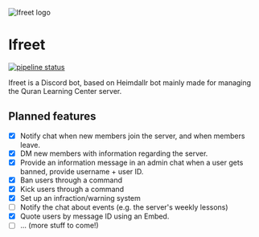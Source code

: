![Ifreet logo](github.com/Malborne/ifreet/tree/master/Ifreet_avatar.svg)
# Ifreet
[![pipeline status](github.com/Malborne/ifreet/tree/master/badges/master/pipeline.svg)](https://github.com/Malborne/ifreet)

Ifreet is a Discord bot, based on Heimdallr bot mainly made for managing the Quran Learning Center server.

## Planned features
- [x] Notify chat when new members join the server, and when members leave.
- [x] DM new members with information regarding the server.
- [x] Provide an information message in an admin chat when a user gets banned, provide username + user ID.
- [x] Ban users through a command
- [x] Kick users through a command
- [x] Set up an infraction/warning system
- [ ] Notify the chat about events (e.g. the server's weekly lessons)
- [x] Quote users by message ID using an Embed.
- [ ] ... (more stuff to come!)
